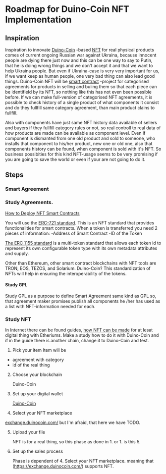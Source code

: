 # Roadmap for Duino-Coin NFT Implementation
## Inspiration
Inspiration to innovate [Duino-Coin](https://github.com/revoxhere/duino-coin) -based [NFT](https://en.wikipedia.org/wiki/Non-fungible_token) for real physical products comes of current ongoing Russian war against Ukraina, because innocent people are dying there just now and this can be one way to say to Putin, that he is doing wrong things and we don't accept it and that we want to help Ukraina people. But even if Ukraina-case is very very important for us, if we want keep as human people, one very bad thing can also lead good things. Duino-Coin NFT will be [smart contract](https://cyberscrilla.com/nft-smart-contracts-explained/) -project for categorised agreements for products in selling and buiing them so that each piece can be identifield by its NFT, so nothing like this has not even been possible before. If we can make full-version of categorised NFT agreements, it is possible to check history of a single product of what components it consist and do they fullfill same category agreement, than main product clains to fullfill.

Also with components have just same NFT history data available of sellers and buyers if they fullfill category rules or not, so real controll to real data of how products are made can be available as component level. Even if component is dismanted from one old product and sold to someone, who installs that component to his/her product, new one or old one, also that components history can be found, when component is sold with it's NFT. So business possibities for this kind NFT-usage seems to be very promising if you are going to save the world or even if your are not going to do it.
 
## Steps
### Smart Agreement
### Study Agreements.
[How to Deploy NFT Smart Contracts](https://betterprogramming.pub/how-to-deploy-nft-smart-contracts-9271ce5e91c0)

You will use the [ERC-721 standard](https://ethereum.org/en/developers/docs/standards/tokens/erc-721/). This is an NFT standard that provides functionalities for smart contracts. When a token is transferred you need 2 pieces of information:
-Address of Smart Contract
-ID of the Token

[The ERC 1155 standard](https://ethereum.org/fi/developers/docs/standards/tokens/erc-1155/) is a multi-token standard that allows each token id to represent its own configurable token type with its own metadata attributes and supply.

Other than Ethereum, other smart contract blockchains with NFT tools are TRON, EOS, TEZOS, and Solarium. Duino-Coin? This standardization of NFTs will help in ensuring the interoperability of the tokens. 

#### Study GPL
 Study GPL as a purpose to define Smart Agreement same kind as GPL so, that agreement maker promises publish all components  he /her has used as a list with NFT-information needed for each.
### Study NFT
 In Internet there can be found guides, [how NFT can be made](https://www.fool.com/investing/stock-market/market-sectors/financials/non-fungible-tokens/how-to-make-an-nft/) for at lesat digital thing with Etheriums. Make a study how to do it with Duino-Coin and if in the guide there is another chain, change it to Duino-Coin and test.
 
 1. Pick your item
 Item will be
 - agreement with category
 - id of the real thing
 2. Choose your blockchain
 
     Duino-Coin
 
 3. Set up your digital wallet
 
     [Duino-Coin](https://wallet.duinocoin.com/)
 
 4. Select your NFT marketplace
 
 [exchange.duinocoin.com/](https://exchange.duinocoin.com/) but I'm afraid, that here we have TODO.
 
 5. Upload your file
 
     NFT is for a real thing, so this phase as done in 1. or 1. is this 5.
 
 6. Set up the sales process
 
     Phase is dependent of 4. Select your NFT marketplace. meaning that (https://exchange.duinocoin.com/) supports NFT.

